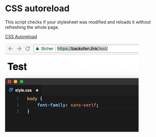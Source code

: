# CSS autoreload

This script checks if your stylesheet was modified and reloads it without refreshing the whole page.

<a href="javascript:(function(){ function fetchModified(url) { var req = new XMLHttpRequest(); req.open(&quot;HEAD&quot;, url + &quot;?d=&quot; + Date.now(), false); req.send(null); return req.getResponseHeader('Last-Modified'); } var styleSheets = document.querySelectorAll('link[href*=&quot;.css&quot;]'); setInterval(function() { for (i = 0; i < styleSheets.length; ++i) { var styleSheetUrl = styleSheets[i].href.split('?')[0]; var styleSheetModified = new Date(fetchModified(styleSheetUrl)).getTime(); styleSheets[i].setAttribute('href', styleSheetUrl + &quot;?m=&quot; + styleSheetModified); } }, 1000); })(); " id="bookmarklet_link">CSS Autoreload</a>

![Preview](preview.gif?raw=true)